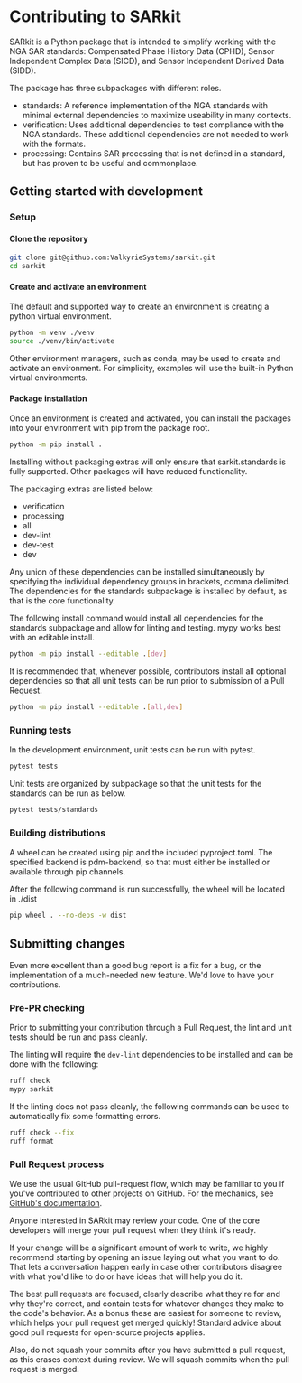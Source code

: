 # Contributing to SARkit

SARkit is a Python package that is intended to simplify working with the NGA SAR
standards: Compensated Phase History Data (CPHD), Sensor Independent Complex
Data (SICD), and Sensor Independent Derived Data (SIDD).

The package has three subpackages with different roles.

- standards: A reference implementation of the NGA standards with minimal external dependencies to maximize useability in many contexts.
- verification: Uses additional dependencies to test compliance with the NGA standards.  These additional dependencies are not needed to work with the formats.
- processing: Contains SAR processing that is not defined in a standard, but has proven to be useful and commonplace.

## Getting started with development

### Setup

#### Clone the repository

```bash
git clone git@github.com:ValkyrieSystems/sarkit.git
cd sarkit
```

#### Create and activate an environment

The default and supported way to create an environment is creating
a python virtual environment.

```bash
python -m venv ./venv
source ./venv/bin/activate
```

Other environment managers, such as conda, may be used to create and activate
an environment.  For simplicity, examples will use the built-in Python virtual
environments.

#### Package installation

Once an environment is created and activated, you can install the packages
into your environment with pip from the package root.

```bash
python -m pip install .
```

Installing without packaging extras will only ensure that sarkit.standards
is fully supported.  Other packages will have reduced functionality.

The packaging extras are listed below:

- verification
- processing
- all
- dev-lint
- dev-test
- dev

Any union of these dependencies can be installed simultaneously by specifying
the individual dependency groups in brackets, comma delimited.  The dependencies
for the standards subpackage is installed by default, as that is the core
functionality.

The following install command would install all dependencies for
the standards subpackage and allow for linting and testing.  mypy works best with
an editable install.

```bash
python -m pip install --editable .[dev]
```

It is recommended that, whenever possible, contributors install all optional
dependencies so that all unit tests can be run prior to submission of a
Pull Request.

```bash
python -m pip install --editable .[all,dev]
```

### Running tests

In the development environment, unit tests can be run with pytest.

```bash
pytest tests
```

Unit tests are organized by subpackage so that the unit tests for the standards
can be run as below.

```bash
pytest tests/standards
```

### Building distributions

A wheel can be created using pip and the included pyproject.toml.
The specified backend is pdm-backend, so that must either be installed
or available through pip channels.

After the following command is run successfully, the wheel will be located
in ./dist

```bash
pip wheel . --no-deps -w dist
```

## Submitting changes

Even more excellent than a good bug report is a fix for a bug, or the
implementation of a much-needed new feature. We'd love to have
your contributions.

### Pre-PR checking

Prior to submitting your contribution through a Pull Request, the lint and
unit tests should be run and pass cleanly.

The linting will require the `dev-lint` dependencies to be installed and can
be done with the following:

```bash
ruff check
mypy sarkit
```

If the linting does not pass cleanly, the following commands can be used to
automatically fix some formatting errors.

```bash
ruff check --fix
ruff format
```

### Pull Request process

We use the usual GitHub pull-request flow, which may be familiar to
you if you've contributed to other projects on GitHub.  For the mechanics,
see [GitHub's documentation](https://help.github.com/articles/using-pull-requests/).

Anyone interested in SARkit may review your code.  One of the core
developers will merge your pull request when they think it's ready.

If your change will be a significant amount of work
to write, we highly recommend starting by opening an issue laying out
what you want to do.  That lets a conversation happen early in case
other contributors disagree with what you'd like to do or have ideas
that will help you do it.

The best pull requests are focused, clearly describe what they're for
and why they're correct, and contain tests for whatever changes they
make to the code's behavior.  As a bonus these are easiest for someone
to review, which helps your pull request get merged quickly!  Standard
advice about good pull requests for open-source projects applies.

Also, do not squash your commits after you have submitted a pull request, as this
erases context during review. We will squash commits when the pull request is merged.
